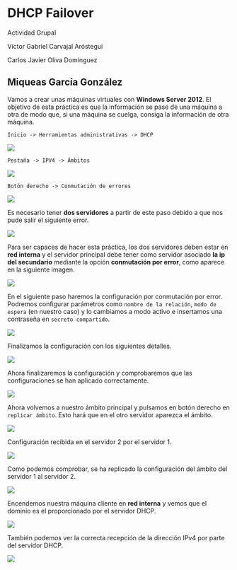 # DHCP Failover

Actividad Grupal

Víctor Gabriel Carvajal Aróstegui

Carlos Javier Oliva Domínguez

Miqueas García González 
----


Vamos a crear unas máquinas virtuales con **Windows Server 2012**. El objetivo de esta práctica es que la información se pase de una máquina a otra de modo que, si una máquina se cuelga, consiga la información de otra máquina.

`Inicio -> Herramientas administrativas -> DHCP`

![](./img/1.png)

`Pestaña -> IPV4 -> Ámbitos`

![](./img/2.png)

`Botón derecho -> Conmutación de errores`

![](./img/3.png)

Es necesario tener **dos servidores** a partir de este paso debido a que nos pude salir el siguiente error.

![](./img/5.png)

Para ser capaces de hacer esta práctica, los dos servidores deben estar en **red interna** y el servidor principal debe tener como servidor asociado **la ip del secundario** mediante la opción **conmutación por error**, como aparece en la siguiente imagen.

![](./img/6.png)

En el siguiente paso haremos la configuración por conmutación por error. Podremos configurar parámetros como `nombre de la relación`, `modo de espera` (en nuestro caso) y lo cambiamos a modo activo e insertamos una contraseña en `secreto compartido`.

![](./img/7.png)

Finalizamos la configuración con los siguientes detalles.

![](./img/8.png)

Ahora finalizaremos la configuración y comprobaremos que las configuraciones se han aplicado correctamente.

![](./img/9.png)

Ahora volvemos a nuestro ámbito principal y pulsamos en botón derecho en `replicar ámbito`. Esto hará que en el otro servidor aparezca el ámbito.

![](./img/10.png)

Configuración recibida en el servidor 2 por el servidor 1.

![](./img/11.png)

Como podemos comprobar, se ha replicado la configuración del ámbito del servidor 1 al servidor 2.

![](./img/12.png)

Encendemos nuestra máquina cliente en **red interna** y vemos que el dominio es el proporcionado por el servidor DHCP.

![](./img/13.png)

También podemos ver la correcta recepción de la dirección IPv4 por parte del servidor DHCP.

![](./img/14.png)
